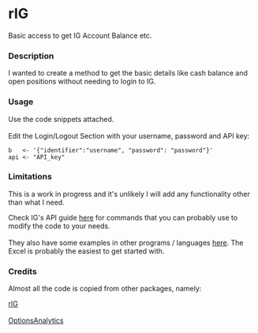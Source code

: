 # rIG
Basic access to get IG Account Balance etc.

### Description
I wanted to create a method to get the basic details like cash balance and open positions without needing to login to IG.

### Usage
Use the code snippets attached.
<br>
<br>
Edit the Login/Logout Section with your username, password and API key:
```
b   <- '{"identifier":"username", "password": "password"}'
api <- "API_key"
```

### Limitations
This is a work in progress and it's unlikely I will add any functionality other than what I need.

Check IG's API guide [here](https://labs.ig.com/rest-trading-api-reference) for commands that you can probably use to modify the code to your needs.
<br><br>
They also have some examples in other programs / languages [here](https://labs.ig.com/sample-apps). The Excel is probably the easiest to get started with.

### Credits
Almost all the code is copied from other packages, namely:

[rIG](https://github.com/JoeFernando/rIG/blob/master/R/functions.R)
<br>
<br>
[OptionsAnalytics](https://github.com/zumthor86/OptionsAnalytics)
